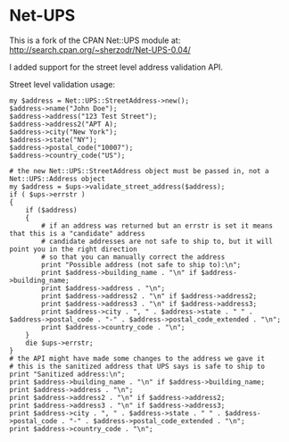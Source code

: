 Net-UPS
=======

This is a fork of the CPAN Net::UPS module at:
http://search.cpan.org/~sherzodr/Net-UPS-0.04/

I added support for the street level address validation API.

Street level validation usage:
    
    my $address = Net::UPS::StreetAddress->new();
    $address->name("John Doe");
    $address->address("123 Test Street");
    $address->address2("APT A);
    $address->city("New York");
    $address->state("NY");
    $address->postal_code("10007");
    $address->country_code("US");
    
    # the new Net::UPS::StreetAddress object must be passed in, not a Net::UPS::Address object 
    my $address = $ups->validate_street_address($address);
    if ( $ups->errstr )
    {
        if ($address)
        {
            # if an address was returned but an errstr is set it means that this is a "candidate" address
            # candidate addresses are not safe to ship to, but it will point you in the right direction
            # so that you can manually correct the address
            print "Possible address (not safe to ship to):\n";
            print $address->building_name . "\n" if $address->building_name;
            print $address->address . "\n";
            print $address->address2 . "\n" if $address->address2;
            print $address->address3 . "\n" if $address->address3;
            print $address->city . ", " . $address->state . " " . $address->postal_code . "-" . $address->postal_code_extended . "\n";
            print $address->country_code . "\n";
        }
        die $ups->errstr;
    }
    # the API might have made some changes to the address we gave it
    # this is the sanitized address that UPS says is safe to ship to
    print "Sanitized address:\n";
    print $address->building_name . "\n" if $address->building_name;
    print $address->address . "\n";
    print $address->address2 . "\n" if $address->address2;
    print $address->address3 . "\n" if $address->address3;
    print $address->city . ", " . $address->state . " " . $address->postal_code . "-" . $address->postal_code_extended . "\n";
    print $address->country_code . "\n";

